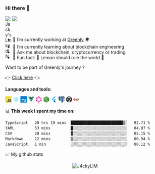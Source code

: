 ### Hi there 👋

<a href="https://www.linkedin.com/in/jacky-lim123/">
  <img align="left" alt="Jacky's LinkedIN" width="22px" src="https://github.com/gauravghongde/social-icons/blob/master/SVG/Color/LinkedIN.svg" />
</a>

![](https://visitor-badge.glitch.me/badge?page_id=J4ckyLIM.J4ckyLIM)

<br />

- 💼 I’m currently working at [Greenly](https://www.greenly.earth/) 🌍
- 🌱 I’m currently learning about blockchain engineering
- 💬 Ask me about blockchain, cryptocurrency or trading
- 🍋 Fun fact: 🍋 Lemon should rule the world 🍋

Want to be part of Greenly's journey ?
<br />

👉 [Click here](https://www.welcometothejungle.com/en/companies/greenly) 👈
<br />

**Languages and tools:** 

<code><img height="20" src="https://raw.githubusercontent.com/github/explore/80688e429a7d4ef2fca1e82350fe8e3517d3494d/topics/javascript/javascript.png"></code>
<code><img height="20" src="https://raw.githubusercontent.com/github/explore/80688e429a7d4ef2fca1e82350fe8e3517d3494d/topics/react/react.png"></code>
<code><img height="20" src="https://raw.githubusercontent.com/github/explore/80688e429a7d4ef2fca1e82350fe8e3517d3494d/topics/typescript/typescript.png"></code>
<code><img height="20" src="https://raw.githubusercontent.com/github/explore/80688e429a7d4ef2fca1e82350fe8e3517d3494d/topics/vue/vue.png"></code>
<code><img height="20" src="https://raw.githubusercontent.com/github/explore/5c058a388828bb5fde0bcafd4bc867b5bb3f26f3/topics/graphql/graphql.png"></code>
<code><img height="20" src="https://raw.githubusercontent.com/github/explore/80688e429a7d4ef2fca1e82350fe8e3517d3494d/topics/nodejs/nodejs.png"></code>
<code><img height="20" src="https://raw.githubusercontent.com/github/explore/80688e429a7d4ef2fca1e82350fe8e3517d3494d/topics/flutter/flutter.png"></code>
<code><img height="20" src="https://raw.githubusercontent.com/github/explore/80688e429a7d4ef2fca1e82350fe8e3517d3494d/topics/postgresql/postgresql.png"></code>
<code><img height="20" src="https://raw.githubusercontent.com/github/explore/80688e429a7d4ef2fca1e82350fe8e3517d3494d/topics/rust/rust.png"></code>
<code><img height="20" src="https://raw.githubusercontent.com/github/explore/80688e429a7d4ef2fca1e82350fe8e3517d3494d/topics/git/git.png"></code>

📊 **This week i spent my time on:**
<!--START_SECTION:waka-->

```txt
TypeScript   20 hrs 19 mins  ███████████████████████▒░   92.71 %
YAML         53 mins         █░░░░░░░░░░░░░░░░░░░░░░░░   04.07 %
CSV          28 mins         ▓░░░░░░░░░░░░░░░░░░░░░░░░   02.15 %
Markdown     12 mins         ▒░░░░░░░░░░░░░░░░░░░░░░░░   00.94 %
JavaScript   1 min           ░░░░░░░░░░░░░░░░░░░░░░░░░   00.12 %
```

<!--END_SECTION:waka-->


📈 My github stats

<p align="center"> <img src="https://github-readme-stats.vercel.app/api?username=J4ckyLIM&show_icons=true&theme=vue-dark" alt="J4ckyLIM" />
  
  
<!--
**J4ckyLIM/J4ckyLIM** is a ✨ _special_ ✨ repository because its `README.md` (this file) appears on your GitHub profile.

Here are some ideas to get you started:

- 🔭 I’m currently working on ...
- 🌱 I’m currently learning ...
- 👯 I’m looking to collaborate on ...
- 🤔 I’m looking for help with ...
- 💬 Ask me about ...
- 📫 How to reach me: ...
- 😄 Pronouns: ...
- ⚡ Fun fact: ...
-->
